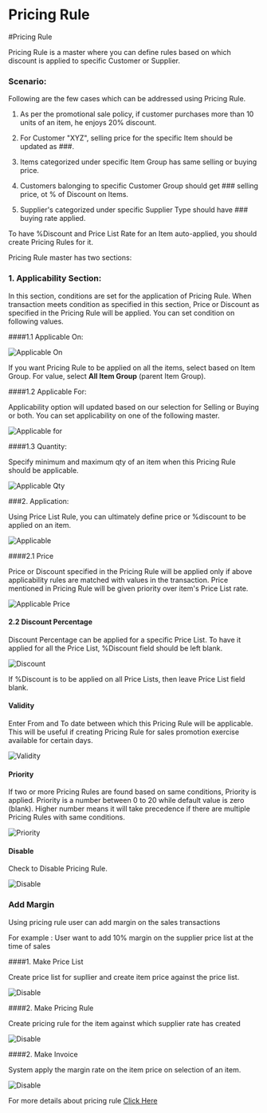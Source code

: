 # Pricing Rule

#Pricing Rule

Pricing Rule is a master where you can define rules based on which discount is applied to specific Customer or Supplier.
### Scenario:

Following are the few cases which can be addressed using Pricing Rule.

1. As per the promotional sale policy, if customer purchases more than 10 units of an item, he enjoys 20% discount. 

2. For Customer "XYZ", selling price for the specific Item should be updated as ###.

3. Items categorized under specific Item Group has same selling or buying price.

4. Customers balonging to specific Customer Group should get ### selling price, ot % of Discount on Items.

5. Supplier's categorized under specific Supplier Type should have ### buying rate applied.

To have %Discount and Price List Rate for an Item auto-applied, you should create Pricing Rules for it.

Pricing Rule master has two sections:

### 1. Applicability Section:

In this section, conditions are set for the application of Pricing Rule. When transaction meets condition as specified in this section, Price or Discount as specified in the Pricing Rule will be applied. You can set condition on following values.

####1.1 Applicable On:

<img alt="Applicable On" class="screenshot" src="/docs/assets/img/articles/pricing-rule-on.png">

If you want Pricing Rule to be applied on all the items, select based on Item Group. For value, select **All Item Group** (parent Item Group).

####1.2 Applicable For:

Applicability option will updated based on our selection for Selling or Buying or both. You can set applicability on one of the following master.

<img alt="Applicable for" class="screenshot" src="/docs/assets/img/articles/pricing-rule-for.png">

####1.3 Quantity:

Specify minimum and maximum qty of an item when this Pricing Rule should be applicable.

<img alt="Applicable Qty" class="screenshot" src="/docs/assets/img/articles/pricing-rule-qty.png">

###2. Application:

Using Price List Rule, you can ultimately define price or %discount to be applied on an item.

<img alt="Applicable" class="screenshot" src="/docs/assets/img/articles/pricing-rule-application.png">

####2.1 Price

Price or Discount specified in the Pricing Rule will be applied only if above applicability rules are matched with values in the transaction. Price mentioned in Pricing Rule will be given priority over item's Price List rate.

<img alt="Applicable Price" class="screenshot" src="/docs/assets/img/articles/pricing-rule-price.png">

#### 2.2 Discount Percentage

Discount Percentage can be applied for a specific Price List. To have it applied for all the Price List, %Discount field should be left blank.

<img alt="Discount" class="screenshot" src="/docs/assets/img/articles/pricing-rule-discount.png">

If %Discount is to be applied on all Price Lists, then leave Price List field blank.

#### Validity

Enter From and To date between which this Pricing Rule will be applicable. This will be useful if creating Pricing Rule for sales promotion exercise available for certain days.

<img alt="Validity" class="screenshot" src="/docs/assets/img/articles/pricing-rule-validity.png">

#### Priority

If two or more Pricing Rules are found based on same conditions, Priority is applied. Priority is a number between 0 to 20 while default value is zero (blank). Higher number means it will take precedence if there are multiple Pricing Rules with same conditions.

<img alt="Priority" class="screenshot" src="/docs/assets/img/articles/pricing-rule-priority.png">

#### Disable

Check to Disable Pricing Rule.

<img alt="Disable" class="screenshot" src="/docs/assets/img/articles/pricing-rule-disable.png">

### Add Margin

Using pricing rule user can add margin on the sales transactions

For example :  User want to add 10% margin on the supplier price list at the time of sales

####1. Make Price List

Create price list for supllier and create item price against the price list.

<img alt="Disable" class="screenshot" src="/docs/assets/img/articles/price-list.png">


####2. Make Pricing Rule 

Create pricing rule for the item against which supplier rate has created

<img alt="Disable" class="screenshot" src="/docs/assets/img/articles/pricing-rule-margin.png">

####2. Make Invoice

System apply the margin rate on the item price on selection of an item.

<img alt="Disable" class="screenshot" src="/docs/assets/img/articles/pricing-rule-invoice.png">

For more details about pricing rule [Click Here](/docs/user/manual/en/selling/articles/adding-margin.html)

<!-- markdown -->